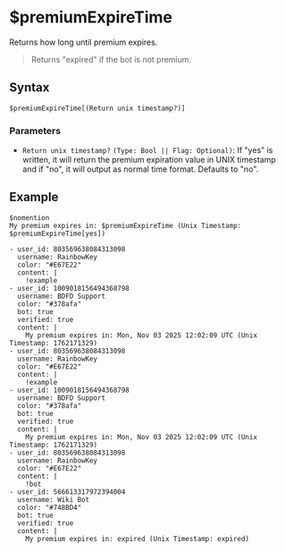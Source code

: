 # $premiumExpireTime
Returns how long until premium expires.

> Returns "expired" if the bot is not premium.

## Syntax
```
$premiumExpireTime[(Return unix timestamp?)]
```

### Parameters 
- `Return unix timestamp?` `(Type: Bool || Flag: Optional)`: If "yes" is written, it will return the premium expiration value in UNIX timestamp and if "no", it will output as normal time format. Defaults to "no".

## Example
```
$nomention
My premium expires in: $premiumExpireTime (Unix Timestamp: $premiumExpireTime[yes])
```

``` discord yaml
- user_id: 803569638084313098
  username: RainbowKey
  color: "#E67E22"
  content: |
    !example
- user_id: 1009018156494368798
  username: BDFD Support
  color: "#378afa"
  bot: true
  verified: true
  content: |
    My premium expires in: Mon, Nov 03 2025 12:02:09 UTC (Unix Timestamp: 1762171329)
- user_id: 803569638084313098
  username: RainbowKey
  color: "#E67E22"
  content: |
    !example
- user_id: 1009018156494368798
  username: BDFD Support
  color: "#378afa"
  bot: true
  verified: true
  content: |
    My premium expires in: Mon, Nov 03 2025 12:02:09 UTC (Unix Timestamp: 1762171329)
- user_id: 803569638084313098
  username: RainbowKey
  color: "#E67E22"
  content: |
    !bot
- user_id: 566613317972394004
  username: Wiki Bot
  color: "#748BD4"
  bot: true
  verified: true
  content: |
    My premium expires in: expired (Unix Timestamp: expired)
```
